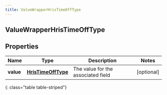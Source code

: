 ```yaml
---
title: ValueWrapperHrisTimeOffType
---
```

## ValueWrapperHrisTimeOffType


## Properties

| Name | Type | Description | Notes |
| ------------ | ------------- | ------------- | ------------- |
| **value** | <!----><!---->[**HrisTimeOffType**](HrisTimeOffType.html)<!----> | The value for the associated field |  [optional] |
{: class="table table-striped"}



